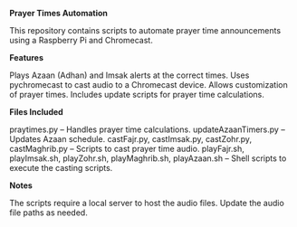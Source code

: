 **Prayer Times Automation**

This repository contains scripts to automate prayer time announcements using a Raspberry Pi and Chromecast.

**Features**

Plays Azaan (Adhan) and Imsak alerts at the correct times.
Uses pychromecast to cast audio to a Chromecast device.
Allows customization of prayer times.
Includes update scripts for prayer time calculations.

**Files Included**

praytimes.py – Handles prayer time calculations.
updateAzaanTimers.py – Updates Azaan schedule.
castFajr.py, castImsak.py, castZohr.py, castMaghrib.py – Scripts to cast prayer time audio.
playFajr.sh, playImsak.sh, playZohr.sh, playMaghrib.sh, playAzaan.sh – Shell scripts to execute the casting scripts.

**Notes**

The scripts require a local server to host the audio files.
Update the audio file paths as needed.
